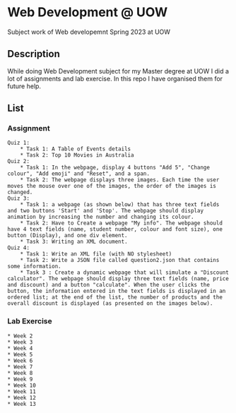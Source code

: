 # Web Development @ UOW
Subject work of Web developemnt Spring 2023 at UOW
## Description
While doing Web Development subject for my Master degree at UOW I did a lot of assignments and 
lab exercise. In this repo I have organised them for future help.

## List
### Assignment
	Quiz 1: 
		* Task 1: A Table of Events details
		* Task 2: Top 10 Movies in Australia
	Quiz 2:
		* Task 1: In the webpage, display 4 buttons "Add 5", "Change colour", "Add emoji" and "Reset", and a span.
		* Task 2: The webpage displays three images. Each time the user moves the mouse over one of the images, the order of the images is changed. 
	Quiz 3:
		* Task 1: a webpage (as shown below) that has three text fields and two buttons 'Start' and 'Stop'. The webpage should display animation by increasing the number and changing its colour.
		* Task 2: Have to Create a webpage "My info". The webpage should have 4 text fields (name, student number, colour and font size), one button (Display), and one div element.
		* Task 3: Writing an XML document.
	Quiz 4:
		* Task 1: Write an XML file (with NO stylesheet) 
		* Task 2: Write a JSON file called question2.json that contains some information.
		* Task 3 : Create a dynamic webpage that will simulate a "Discount calculator". The webpage should display three text fields (name, price and discount) and a button "calculate". When the user clicks the button, the information entered in the text fields is displayed in an ordered list; at the end of the list, the number of products and the overall discount is displayed (as presented on the images below).
	
### Lab Exercise
	* Week 2
	* Week 3
	* Week 4
	* Week 5
	* Week 6
	* Week 7
	* Week 8
	* Week 9
	* Week 10
	* Week 11
	* Week 12
	* Week 13

